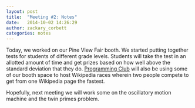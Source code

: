 ```yaml
---
layout: post
title:  "Meeting #2: Notes"
date:   2014-10-02 14:26:29
author: zackary_corbett
categories: notes
---
```

Today, we worked on our Pine View Fair booth. We started putting together tests for students of different grade levels. Students will take the test in an allotted amount of time and get prizes based on how well above the standard deviation that they do. [Programming Club](http://monolc.com/PVPClub.html) will also be using some of our booth space to host Wikipedia races wherein two people compete to get from one Wikipedia page the fastest.

Hopefully, next meeting we will work some on  the oscillatory motion machine and the twin primes problem.
